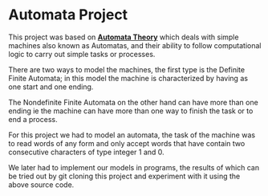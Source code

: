 # **Automata Project**

This project was based on [__Automata Theory__](https://en.wikipedia.org/wiki/Automata_theory) which deals with simple machines also known as Automatas, and their ability to follow computational logic to carry out simple tasks or processes.

There are two ways to model the machines, the first type is the Definite Finite Automata; in this model the machine is characterized by having as one start and one ending.

 The Nondefinite Finite Automata on the other hand can have more than one ending ie the machine can have more than one way to finish the task or to end a process.

 For this project we had to model an automata, the task of the machine was to read words of any form and only accept words that have contain two consecutive characters of type integer 1 and 0.

We later had to implement our models in programs, the results of which can be tried out by git cloning this project and experiment with it using the above source code.
